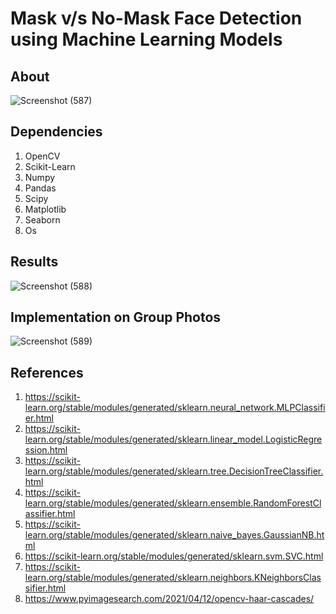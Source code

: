 # Mask v/s No-Mask Face Detection using Machine Learning Models

## About

![Screenshot (587)](https://user-images.githubusercontent.com/54277039/139411055-e4d385d0-97ba-43d9-b0b7-835e78e17648.png)

## Dependencies

1. OpenCV
2. Scikit-Learn
3. Numpy
4. Pandas
5. Scipy
6. Matplotlib
7. Seaborn
8. Os

## Results

![Screenshot (588)](https://user-images.githubusercontent.com/54277039/139411075-e834ccde-347f-4a97-a06c-c3cef4ef54cd.png)

## Implementation on Group Photos

![Screenshot (589)](https://user-images.githubusercontent.com/54277039/139411091-67302bc3-aafc-4303-8ab9-57807ded75b5.png)

## References

1. https://scikit-learn.org/stable/modules/generated/sklearn.neural_network.MLPClassifier.html
2. https://scikit-learn.org/stable/modules/generated/sklearn.linear_model.LogisticRegression.html
3. https://scikit-learn.org/stable/modules/generated/sklearn.tree.DecisionTreeClassifier.html
4. https://scikit-learn.org/stable/modules/generated/sklearn.ensemble.RandomForestClassifier.html
5. https://scikit-learn.org/stable/modules/generated/sklearn.naive_bayes.GaussianNB.html
6. https://scikit-learn.org/stable/modules/generated/sklearn.svm.SVC.html
7. https://scikit-learn.org/stable/modules/generated/sklearn.neighbors.KNeighborsClassifier.html
8. https://www.pyimagesearch.com/2021/04/12/opencv-haar-cascades/
